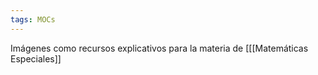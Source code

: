 ```yaml
---
tags: MOCs
---
```

Imágenes como recursos explicativos para la materia de [[[Matemáticas Especiales]]
